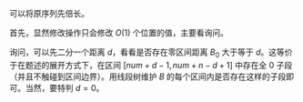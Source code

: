 可以将原序列先倍长。

首先，显然修改操作只会修改 $O(1)$ 个位置的值，主要看询问。

询问，可以先二分一个距离 $d$，看看是否存在零区间距离 $B_0$ 大于等于 $d$。这等价于在题述的展开方式下，在区间 $[num+d-1,num+n-d+1]$ 中存在全 0 子段（并且不触碰到区间边界）。用线段树维护 $B$ 的每个区间内是否存在这样的子段即可。当然，要特判 $d=0$。